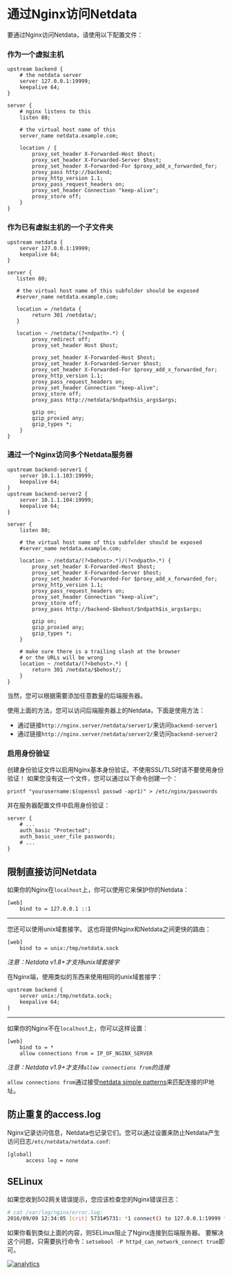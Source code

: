 # 通过Nginx访问Netdata

要通过Nginx访问Netdata，请使用以下配置文件：

### 作为一个虚拟主机

```
upstream backend {
    # the netdata server
    server 127.0.0.1:19999;
    keepalive 64;
}

server {
    # nginx listens to this
    listen 80;

    # the virtual host name of this
    server_name netdata.example.com;

    location / {
        proxy_set_header X-Forwarded-Host $host;
        proxy_set_header X-Forwarded-Server $host;
        proxy_set_header X-Forwarded-For $proxy_add_x_forwarded_for;
        proxy_pass http://backend;
        proxy_http_version 1.1;
        proxy_pass_request_headers on;
        proxy_set_header Connection "keep-alive";
        proxy_store off;
    }
}
```

### 作为已有虚拟主机的一个子文件夹

```
upstream netdata {
    server 127.0.0.1:19999;
    keepalive 64;
}

server {
   listen 80;

   # the virtual host name of this subfolder should be exposed
   #server_name netdata.example.com;

   location = /netdata {
        return 301 /netdata/;
   }

   location ~ /netdata/(?<ndpath>.*) {
        proxy_redirect off;
        proxy_set_header Host $host;

        proxy_set_header X-Forwarded-Host $host;
        proxy_set_header X-Forwarded-Server $host;
        proxy_set_header X-Forwarded-For $proxy_add_x_forwarded_for;
        proxy_http_version 1.1;
        proxy_pass_request_headers on;
        proxy_set_header Connection "keep-alive";
        proxy_store off;
        proxy_pass http://netdata/$ndpath$is_args$args;

        gzip on;
        gzip_proxied any;
        gzip_types *;
    }
}
```

### 通过一个Nginx访问多个Netdata服务器

```
upstream backend-server1 {
    server 10.1.1.103:19999;
    keepalive 64;
}
upstream backend-server2 {
    server 10.1.1.104:19999;
    keepalive 64;
}

server {
    listen 80;

    # the virtual host name of this subfolder should be exposed
    #server_name netdata.example.com;

    location ~ /netdata/(?<behost>.*)/(?<ndpath>.*) {
        proxy_set_header X-Forwarded-Host $host;
        proxy_set_header X-Forwarded-Server $host;
        proxy_set_header X-Forwarded-For $proxy_add_x_forwarded_for;
        proxy_http_version 1.1;
        proxy_pass_request_headers on;
        proxy_set_header Connection "keep-alive";
        proxy_store off;
        proxy_pass http://backend-$behost/$ndpath$is_args$args;

        gzip on;
        gzip_proxied any;
        gzip_types *;
    }

    # make sure there is a trailing slash at the browser
    # or the URLs will be wrong
    location ~ /netdata/(?<behost>.*) {
        return 301 /netdata/$behost/;
    }
}
```

当然，您可以根据需要添加任意数量的后端服务器。

使用上面的方法，您可以访问后端服务器上的Netdata，下面是使用方法：

- 通过链接`http://nginx.server/netdata/server1/`来访问`backend-server1`
- 通过链接`http://nginx.server/netdata/server2/`来访问`backend-server2`


### 启用身份验证

创建身份验证文件以启用Nginx基本身份验证。不使用SSL/TLS时请不要使用身份验证！
如果您没有这一个文件，您可以通过以下命令创建一个：

```
printf "yourusername:$(openssl passwd -apr1)" > /etc/nginx/passwords
```

并在服务器配置文件中启用身份验证：

```
server {
    # ...
    auth_basic "Protected";
    auth_basic_user_file passwords;
    # ...
}
```

## 限制直接访问Netdata

如果你的Nginx在`localhost`上，你可以使用它来保护你的Netdata：

```
[web]
    bind to = 127.0.0.1 ::1
```

---

您还可以使用unix域套接字。 这也将提供Nginx和Netdata之间更快的路由：

```
[web]
    bind to = unix:/tmp/netdata.sock
```
_注意：Netdata v1.8+才支持unix域套接字_

在Nginx端，使用类似的东西来使用相同的unix域套接字：

```
upstream backend {
    server unix:/tmp/netdata.sock;
    keepalive 64;
}
```

---

如果你的Nginx不在`localhost`上，你可以这样设置：

```
[web]
    bind to = *
    allow connections from = IP_OF_NGINX_SERVER
```

_注意：Netdata v1.9+才支持`allow connections from`的连接_

`allow connections from`通过接受[netdata simple patterns](../libnetdata/simple_pattern/)来匹配连接的IP地址。

## 防止重复的access.log

Nginx记录访问信息，Netdata也记录它们。您可以通过设置来防止Netdata产生访问日志`/etc/netdata/netdata.conf`:

```
[global]
      access log = none
```

## SELinux

如果您收到502网关错误提示，您应该检查您的Nginx错误日志：

```sh
# cat /var/log/nginx/error.log:
2016/09/09 12:34:05 [crit] 5731#5731: *1 connect() to 127.0.0.1:19999 failed (13: Permission denied) while connecting to upstream, client: 1.2.3.4, server: netdata.example.com, request: "GET / HTTP/2.0", upstream: "http://127.0.0.1:19999/", host: "netdata.example.com"
```

如果你看到类似上面的内容，则SELinux阻止了Nginx连接到后端服务器。
要解决这个问题，只需要执行命令：`setsebool -P httpd_can_network_connect true`即可。

[![analytics](https://www.google-analytics.com/collect?v=1&aip=1&t=pageview&_s=1&ds=github&dr=https%3A%2F%2Fgithub.com%2Fnetdata%2Fnetdata&dl=https%3A%2F%2Fmy-netdata.io%2Fgithub%2Fdocs%2FRunning-behind-nginx&_u=MAC~&cid=5792dfd7-8dc4-476b-af31-da2fdb9f93d2&tid=UA-64295674-3)]()
